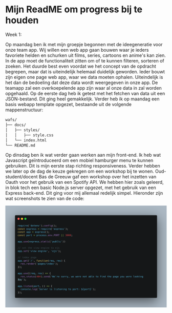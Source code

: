 # Mijn ReadME om progress bij te houden

Week 1:

Op maandag ben ik met mijn groepje begonnen met de ideegeneratie voor onze team app. Wij willen een 
web app gaan bouwen waar je ieders favoriete helden en schurken uit films, series, cartoons en anime's 
kan zien. In de app moet de functionaliteit zitten om of te kunnen filteren, sorteren of zoeken. Het 
duurde best even voordat we het concept van de opdracht begrepen, maar dat is uiteindelijk helemaal 
duidelijk geworden. Ieder bouwt zijn eigen one page web app, waar we data moeten ophalen. Uiteindelijk is 
het dan de bedoeling dat deze data wordt weergegeven in onze app. De teamapp zal een overkoepelende app 
zijn waar al onze data in zal worden opgehaald. Op de eerste dag heb ik getest met het fetchen van data uit 
een JSON-bestand. Dit ging heel gemakkelijk. Verder heb ik op maandag een basis webapp template opgezet, 
bestaande uit de volgende mappenstructuur:
```
wafs/
├── docs/
│   ├── styles/
│   │   ├── style.css
│   └── index.html
└── README.md
```
Op dinsdag ben ik wat verder gaan werken aan mijn front-end. Ik heb wat Javascript geïntroduceerd om een 
mobiel hamburger menu te kunnen gebruiken. Dit is mijn eerste stap richting responsiveness. Verder hebben 
we later op de dag de keuze gekregen om een workshop bij te wonen. Oud-student/docent Bas de Greeuw gaf een
workshop over het inzetten van Oauth voor het gebruik van een Spotify API. We hebben hier zoals geleerd,
in blok tech een basic Node.js server opgezet, met het gebruik van een Express back-end. Dit ging voor mij
allemaal redelijk simpel. Hieronder zijn wat screenshots te zien van de code:

<img src="readme-images/carbon.png" alt="">